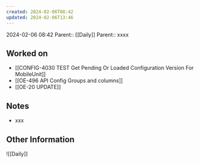 ```yaml
---
created: 2024-02-06T08:42
updated: 2024-02-06T13:46
---
```

2024-02-06 08:42
Parent:: [[Daily]] 
Parent:: xxxx
## Worked on

- [[CONFIG-4030 TEST Get Pending Or Loaded Configuration Version For MobileUnit]]
- [[OE-496 API Config Groups and columns]]
- [[OE-20 UPDATE]]

## Notes

- xxx

## Other Information

![[Daily]]
